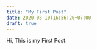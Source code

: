 ```yaml
---
title: "My First Post"
date: 2020-08-10T16:56:20+07:00
draft: true
---
```


Hi, This is my First Post.
